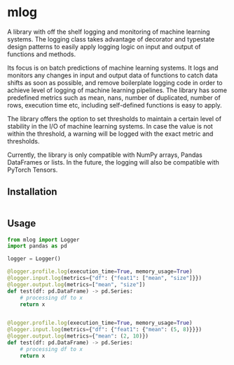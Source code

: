 # mlog
A library with off the shelf logging and monitoring of machine learning systems. The logging class takes advantage of decorator and typestate design patterns to easily apply logging logic on input and output of functions and methods.

Its focus is on batch predictions of machine learning systems. It logs and monitors any changes in input and output data of functions to catch data shifts as soon as possible, and remove boilerplate logging code in order to achieve level of logging of machine learning pipelines. The library has some predefined metrics such as mean, nans, number of duplicated, number of rows, execution time etc, including self-defined functions is easy to apply.

The library offers the option to set thresholds to maintain a certain level of stability in the I/O of machine learning systems. In case the value is not within the threshold, a warning will be logged with the exact metric and thresholds.

Currently, the library is only compatible with NumPy arrays, Pandas DataFrames or lists. In the future, the logging will also be compatible with PyTorch Tensors.

## Installation
```bash
```

## Usage
```python
from mlog import Logger
import pandas as pd

logger = Logger()

@logger.profile.log(execution_time=True, memory_usage=True)
@logger.input.log(metrics={"df": {"feat1": ["mean", "size"]}})
@logger.output.log(metrics=["mean", "size"])
def test(df: pd.DataFrame) -> pd.Series:
    # processing df to x
    return x


@logger.profile.log(execution_time=True, memory_usage=True)
@logger.input.log(metrics={"df": {"feat1": {"mean": (5, 8)}}})
@logger.output.log(metrics={"mean": (2, 10)})
def test(df: pd.DataFrame) -> pd.Series:
    # processing df to x
    return x
```
